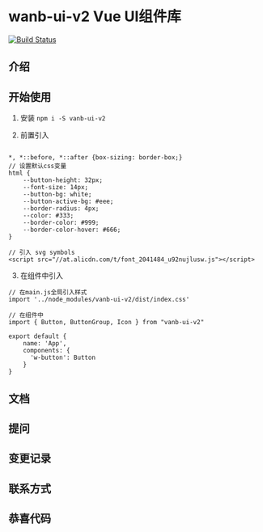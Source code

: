 # wanb-ui-v2 Vue UI组件库

[![Build Status](https://travis-ci.org/mrTcxWebber/wanb-ui-v2.svg?branch=master)](https://travis-ci.org/mrTcxWebber/wanb-ui-v2)

## 介绍

## 开始使用

1. 安装
`npm i -S vanb-ui-v2`

2. 前置引入
```

*, *::before, *::after {box-sizing: border-box;}
// 设置默认css变量
html {
    --button-height: 32px;
    --font-size: 14px;
    --button-bg: white;
    --button-active-bg: #eee;
    --border-radius: 4px;
    --color: #333;
    --border-color: #999;
    --border-color-hover: #666;
}

// 引入 svg symbols
<script src="//at.alicdn.com/t/font_2041484_u92nujlusw.js"></script>
```

3. 在组件中引入

```
// 在main.js全局引入样式
import '../node_modules/vanb-ui-v2/dist/index.css'

// 在组件中
import { Button, ButtonGroup, Icon } from "vanb-ui-v2"

export default {
    name: 'App',
    components: {
      'w-button': Button
    }
}
```

 

## 文档

## 提问

## 变更记录

## 联系方式

## 恭喜代码

